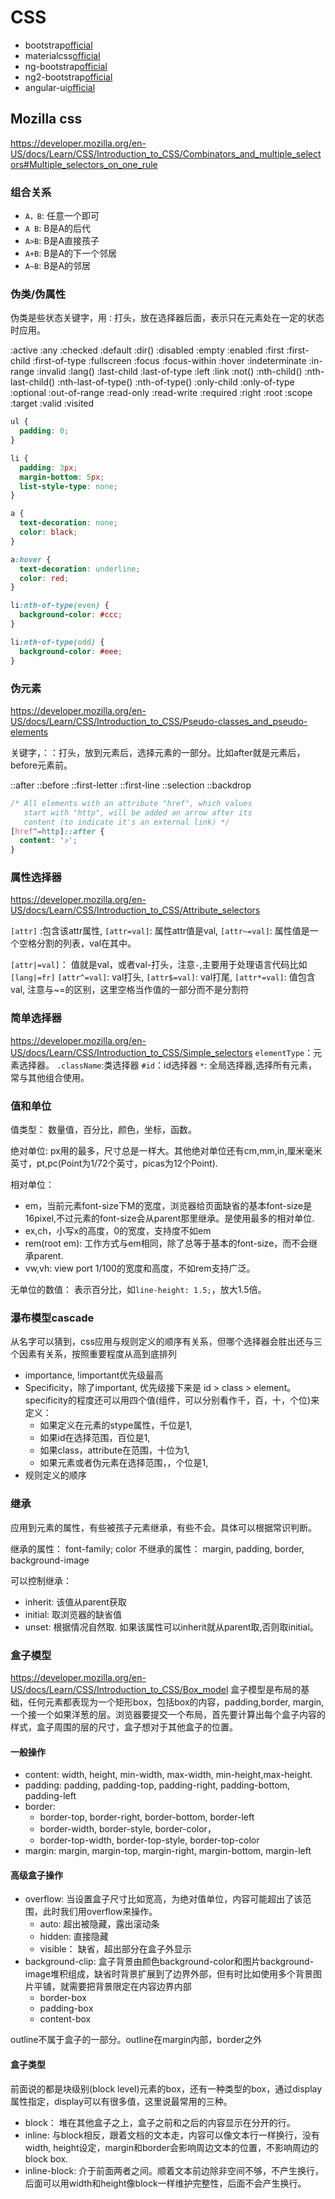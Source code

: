 # CSS

+ bootstrap[official](http://v4-alpha.getbootstrap.com/)
+ materialcss[official](http://materializecss.com/buttons.html)
+ ng-bootstrap[official](https://github.com/ng-bootstrap)
+ ng2-bootstrap[official](http://valor-software.com/ng2-bootstrap)
+ angular-ui[official](https://github.com/angular-ui)

## Mozilla css

<https://developer.mozilla.org/en-US/docs/Learn/CSS/Introduction_to_CSS/Combinators_and_multiple_selectors#Multiple_selectors_on_one_rule>

### 组合关系

+ `A，B`: 任意一个即可
+ `A B`: B是A的后代
+ `A>B`: B是A直接孩子
+ `A+B`: B是A的下一个邻居
+ `A~B`: B是A的邻居

### 伪类/伪属性

伪类是些状态关键字，用`：`打头，放在选择器后面，表示只在元素处在一定的状态时应用。

:active   :any    :checked    :default    :dir()    :disabled
:empty    :enabled
:first    :first-child    :first-of-type    :fullscreen
:focus    :focus-within    :hover
:indeterminate    :in-range    :invalid
:lang()    :last-child    :last-of-type    :left    :link
:not()    :nth-child()    :nth-last-child()    :nth-last-of-type()    :nth-of-type()
:only-child    :only-of-type    :optional    :out-of-range
:read-only    :read-write    :required    :right    :root
:scope    :target    :valid    :visited

```css
ul {
  padding: 0;
}

li {
  padding: 3px;
  margin-bottom: 5px;
  list-style-type: none;
}

a {
  text-decoration: none;
  color: black;
}

a:hover {
  text-decoration: underline;
  color: red;
}

li:nth-of-type(even) {
  background-color: #ccc;
}

li:nth-of-type(odd) {
  background-color: #eee;
}
```

### 伪元素

<https://developer.mozilla.org/en-US/docs/Learn/CSS/Introduction_to_CSS/Pseudo-classes_and_pseudo-elements>

关键字，：：打头，放到元素后，选择元素的一部分。比如after就是元素后，before元素前。

::after    ::before    ::first-letter    ::first-line
::selection    ::backdrop

```css
/* All elements with an attribute "href", which values
   start with "http", will be added an arrow after its
   content (to indicate it's an external link) */
[href^=http]::after {
  content: '⤴';
}
```

### 属性选择器

<https://developer.mozilla.org/en-US/docs/Learn/CSS/Introduction_to_CSS/Attribute_selectors>

`[attr]` :包含该attr属性,
`[attr=val]`: 属性attr值是val,
`[attr~=val]`: 属性值是一个空格分割的列表，val在其中。

`[attr|=val]`： 值就是val，或者val-打头，注意`-`,主要用于处理语言代码比如`[lang|=fr]`
`[attr^=val]`: val打头,
`[attr$=val]`: val打尾,
`[attr*=val]`: 值包含val, 注意与~=的区别，这里空格当作值的一部分而不是分割符

### 简单选择器

<https://developer.mozilla.org/en-US/docs/Learn/CSS/Introduction_to_CSS/Simple_selectors>
`elementType`：元素选择器。
`.className`:类选择器
`#id`：id选择器
`*`: 全局选择器,选择所有元素，常与其他组合使用。

### 值和单位

值类型： 数量值，百分比，颜色，坐标，函数。

绝对单位: px用的最多，尺寸总是一样大。其他绝对单位还有cm,mm,in,厘米毫米英寸，pt,pc(Point为1/72个英寸，picas为12个Point).

相对单位：

+ em，当前元素font-size下M的宽度，浏览器给页面缺省的基本font-size是16pixel,不过元素的font-size会从parent那里继承。是使用最多的相对单位.
+ ex,ch，小写x的高度，0的宽度，支持度不如em
+ rem(root em): 工作方式与em相同，除了总等于基本的font-size，而不会继承parent.
+ vw,vh: view port 1/100的宽度和高度，不如rem支持广泛。

无单位的数值： 表示百分比，如`line-height: 1.5;`，放大1.5倍。

### 瀑布模型cascade

从名字可以猜到，css应用与规则定义的顺序有关系，但哪个选择器会胜出还与三个因素有关系，按照重要程度从高到底排列

+ importance, !important优先级最高
+ Specificity，除了important, 优先级接下来是 id > class > element。specificity的程度还可以用四个值(组件，可以分别看作千，百，十，个位)来定义：
  + 如果定义在元素的stype属性，千位是1,
  + 如果id在选择范围，百位是1,
  + 如果class，attribute在范围，十位为1,
  + 如果元素或者伪元素在选择范围，，个位是1,
+ 规则定义的顺序

### 继承

应用到元素的属性，有些被孩子元素继承，有些不会。具体可以根据常识判断。

继承的属性： font-family; color
不继承的属性： margin, padding, border, background-image

可以控制继承：

+ inherit: 该值从parent获取
+ initial: 取浏览器的缺省值
+ unset: 根据情况自然取. 如果该属性可以inherit就从parent取,否则取initial。

### 盒子模型

<https://developer.mozilla.org/en-US/docs/Learn/CSS/Introduction_to_CSS/Box_model>
盒子模型是布局的基础，任何元素都表现为一个矩形box，包括box的内容，padding,border, margin,一个接一个如果洋葱的层。浏览器要提交一个布局，首先要计算出每个盒子内容的样式，盒子周围的层的尺寸，盒子想对于其他盒子的位置。

#### 一般操作

+ content: width, height, min-width, max-width, min-height,max-height.
+ padding: padding, padding-top, padding-right, padding-bottom, padding-left
+ border:
  + border-top, border-right, border-bottom, border-left
  + border-width, border-style, border-color，
  + border-top-width, border-top-style, border-top-color
+ margin: margin, margin-top, margin-right, margin-bottom, margin-left

#### 高级盒子操作

+ overflow: 当设置盒子尺寸比如宽高，为绝对值单位，内容可能超出了该范围，此时我们用overflow来操作。
  + auto: 超出被隐藏，露出滚动条
  + hidden: 直接隐藏
  + visible： 缺省，超出部分在盒子外显示
+ background-clip: 盒子背景由颜色background-color和图片background-image堆积组成，缺省时背景扩展到了边界外部，但有时比如使用多个背景图片平铺，就需要把背景限定在内容边界内部
  + border-box
  + padding-box
  + content-box

outline不属于盒子的一部分。outline在margin内部，border之外

#### 盒子类型

前面说的都是块级别(block level)元素的box，还有一种类型的box，通过display属性指定，display可以有很多值，这里说最常用的三种。

+ block： 堆在其他盒子之上，盒子之前和之后的内容显示在分开的行。
+ inline: 与block相反，跟着文档的文本走，内容可以像文本行一样换行，没有width, height设定，margin和border会影响周边文本的位置，不影响周边的block box.
+ inline-block: 介于前面两者之间。顺着文本前边除非空间不够，不产生换行，后面可以用width和height像block一样维护完整性，后面不会产生换行。